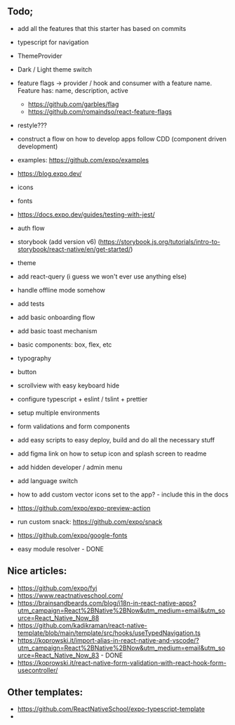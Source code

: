 ## Todo;

- add all the features that this starter has based on commits
- typescript for navigation
- ThemeProvider
- Dark / Light theme switch
- feature flags -> provider / hook and consumer with a feature name. Feature has: name, description, active
  - https://github.com/garbles/flag
  - https://github.com/romaindso/react-feature-flags
- restyle???
- construct a flow on how to develop apps follow CDD (component driven development)
- examples: https://github.com/expo/examples
- https://blog.expo.dev/
- icons
- fonts
- https://docs.expo.dev/guides/testing-with-jest/
- auth flow
- storybook (add version v6) (https://storybook.js.org/tutorials/intro-to-storybook/react-native/en/get-started/)
- theme
- add react-query (i guess we won't ever use anything else)
- handle offline mode somehow
- add tests
- add basic onboarding flow
- add basic toast mechanism
- basic components: box, flex, etc
- typography
- button
- scrollview with easy keyboard hide
- configure typescript + eslint / tslint + prettier
- setup multiple environments
- form validations and form components
- add easy scripts to easy deploy, build and do all the necessary stuff
- add figma link on how to setup icon and splash screen to readme
- add hidden developer / admin menu
- add language switch
- how to add custom vector icons set to the app? - include this in the docs
- https://github.com/expo/expo-preview-action
- run custom snack: https://github.com/expo/snack
- https://github.com/expo/google-fonts

- easy module resolver - DONE

## Nice articles:

- https://github.com/expo/fyi
- https://www.reactnativeschool.com/
- https://brainsandbeards.com/blog/i18n-in-react-native-apps?utm_campaign=React%2BNative%2BNow&utm_medium=email&utm_source=React_Native_Now_88
- https://github.com/kadikraman/react-native-template/blob/main/template/src/hooks/useTypedNavigation.ts
- https://koprowski.it/import-alias-in-react-native-and-vscode/?utm_campaign=React%2BNative%2BNow&utm_medium=email&utm_source=React_Native_Now_83 - DONE
- https://koprowski.it/react-native-form-validation-with-react-hook-form-usecontroller/

## Other templates:

- https://github.com/ReactNativeSchool/expo-typescript-template
-
